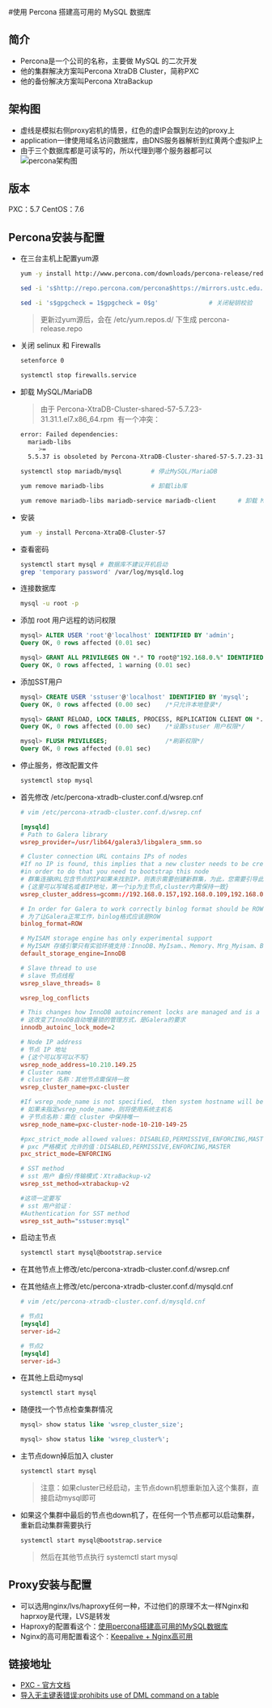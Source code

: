 <!--
 * @Description:
 * @Author: 焦国峰
 * @Github: https://github.com/clement-jiao
 * @Date: 2019-08-17 16:48:31
 * @LastEditors: clement-jiao
 * @LastEditTime: 2019-08-24 05:13:29
 -->
#使用 Percona 搭建高可用的 MySQL 数据库

## 简介
  - Percona是一个公司的名称，主要做 MySQL 的二次开发
  - 他的集群解决方案叫Percona XtraDB Cluster，简称PXC
  - 他的备份解决方案叫Percona XtraBackup

## 架构图
  - 虚线是模拟右侧proxy宕机的情景，红色的虚IP会飘到左边的proxy上
  - application一律使用域名访问数据库，由DNS服务器解析到红黄两个虚拟IP上
  - 由于三个数据库都是可读写的，所以代理到哪个服务器都可以
    ![percona架构图](/images/software/pxc架构图.png)

## 版本
  PXC：5.7
  CentOS：7.6

## Percona安装与配置
  - 在三台主机上配置yum源
    ```bash
    yum -y install http://www.percona.com/downloads/percona-release/redhat/0.1-6/percona-release-0.1-6.noarch.rpm                    # 安装yum源

    sed -i 's$http://repo.percona.com/percona$https://mirrors.ustc.edu.cn/percona$g'   # 替换国内源

    sed -i 's$gpgcheck = 1$gpgcheck = 0$g'              # 关闭秘钥校验
    ```
    >更新过yum源后，会在 /etc/yum.repos.d/ 下生成 percona-release.repo

  - 关闭 selinux 和 Firewalls
    ```bash
    setenforce 0

    systemctl stop firewalls.service
    ```

  - 卸载 MySQL/MariaDB
    >由于 Percona-XtraDB-Cluster-shared-57-5.7.23-31.31.1.el7.x86_64.rpm  有一个冲突：

    ```bash
    error: Failed dependencies:
      mariadb-libs
         >=
      5.5.37 is obsoleted by Percona-XtraDB-Cluster-shared-57-5.7.23-31.31.1.el7.x86_64

    systemctl stop mariadb/mysql        # 停止MySQL/MariaDB

    yum remove mariadb-libs             # 卸载lib库

    yum remove mariadb-libs mariadb-service mariadb-client      # 卸载 MariaDB
    ```

  - 安装
    ```bash
    yum -y install Percona-XtraDB-Cluster-57
    ```

  - 查看密码
    ```bash
    systemctl start mysql # 数据库不建议开机启动
    grep 'temporary password' /var/log/mysqld.log
    ```

  - 连接数据库
    ```bash
    mysql -u root -p
    ```

  - 添加 root 用户远程的访问权限
    ```sql
    mysql> ALTER USER 'root'@'localhost' IDENTIFIED BY 'admin';
    Query OK, 0 rows affected (0.01 sec)

    mysql> GRANT ALL PRIVILEGES ON *.* TO root@"192.168.0.%" IDENTIFIED BY "admin";
    Query OK, 0 rows affected, 1 warning (0.01 sec)
    ```

  - 添加SST用户
    ```sql
    mysql> CREATE USER 'sstuser'@'localhost' IDENTIFIED BY 'mysql';
    Query OK, 0 rows affected (0.00 sec)    /*只允许本地登录*/

    mysql> GRANT RELOAD, LOCK TABLES, PROCESS, REPLICATION CLIENT ON *.* TO 'sstuser'@'localhost';
    Query OK, 0 rows affected (0.00 sec)    /*设置sstuser 用户权限*/

    mysql> FLUSH PRIVILEGES;                /*刷新权限*/
    Query OK, 0 rows affected (0.01 sec)
    ```

  - 停止服务，修改配置文件
    ```bash
    systemctl stop mysql
    ```

  - 首先修改 /etc/percona-xtradb-cluster.conf.d/wsrep.cnf
    ```conf
    # vim /etc/percona-xtradb-cluster.conf.d/wsrep.cnf

    [mysqld]
    # Path to Galera library
    wsrep_provider=/usr/lib64/galera3/libgalera_smm.so

    # Cluster connection URL contains IPs of nodes
    #If no IP is found, this implies that a new cluster needs to be created,
    #in order to do that you need to bootstrap this node
    # 群集连接URL包含节点的IP如果未找到IP，则表示需要创建新群集，为此，您需要引导此节点
    # {这里可以写域名或者IP地址，第一个ip为主节点,cluster内需保持一致}
    wsrep_cluster_address=gcomm://192.168.0.157,192.168.0.109,192.168.0.54

    # In order for Galera to work correctly binlog format should be ROW
    # 为了让Galera正常工作，binlog格式应该是ROW
    binlog_format=ROW

    # MyISAM storage engine has only experimental support
    # MyISAM 存储引擎只有实验环境支持：InnoDB、MyIsam、、Memory、Mrg_Myisam、Blackhole
    default_storage_engine=InnoDB

    # Slave thread to use
    # slave 节点线程
    wsrep_slave_threads= 8

    wsrep_log_conflicts

    # This changes how InnoDB autoincrement locks are managed and is a requirement for Galera
    # 这改变了InnoDB自动增量锁的管理方式，是Galera的要求
    innodb_autoinc_lock_mode=2

    # Node IP address
    # 节点 IP 地址
    # {这个可以写可以不写}
    wsrep_node_address=10.210.149.25
    # Cluster name
    # cluster 名称：其他节点需保持一致
    wsrep_cluster_name=pxc-cluster

    #If wsrep_node_name is not specified,  then system hostname will be used
    # 如果未指定wsrep_node_name，则将使用系统主机名
    # 子节点名称：需在 cluster 中保持唯一
    wsrep_node_name=pxc-cluster-node-10-210-149-25

    #pxc_strict_mode allowed values: DISABLED,PERMISSIVE,ENFORCING,MASTER
    # pxc 严格模式 允许的值：DISABLED,PERMISSIVE,ENFORCING,MASTER
    pxc_strict_mode=ENFORCING

    # SST method
    # sst 用户 备份/传输模式：XtraBackup-v2
    wsrep_sst_method=xtrabackup-v2

    #这项一定要写
    # sst 用户验证：
    #Authentication for SST method
    wsrep_sst_auth="sstuser:mysql"
    ```

  - 启动主节点
    ```bash
    systemctl start mysql@bootstrap.service
    ```

  - 在其他节点上修改/etc/percona-xtradb-cluster.conf.d/wsrep.cnf
  - 在其他结点上修改/etc/percona-xtradb-cluster.conf.d/mysqld.cnf
    ```conf
    # vim /etc/percona-xtradb-cluster.conf.d/mysqld.cnf

    # 节点1
    [mysqld]
    server-id=2

    # 节点2
    [mysqld]
    server-id=3
    ```
  - 在其他上启动mysql
    ```bash
    systemctl start mysql
    ```

  - 随便找一个节点检查集群情况
    ```sql
    mysql> show status like 'wsrep_cluster_size';

    mysql> show status like 'wsrep_cluster%';
    ```

  - 主节点down掉后加入 cluster
    ```bash
    systemctl start mysql
    ```

    >注意：如果cluster已经启动，主节点down机想重新加入这个集群，直接启动mysql即可

  - 如果这个集群中最后的节点也down机了，在任何一个节点都可以启动集群，重新启动集群需要执行
    ```bash
    systemctl start mysql@bootstrap.service
    ```

    > 然后在其他节点执行 systemctl start mysql

## Proxy安装与配置
  - 可以选用nginx/lvs/haproxy任何一种，不过他们的原理不太一样Nginx和haprxoy是代理，LVS是转发
  - Haproxy的配置看这个：[使用percona搭建高可用的MySQL数据库](https://www.cnblogs.com/demonzk/p/8444450.html)
  - Nginx的高可用配置看这个：[Keepalive + Nginx高可用](https://www.jianshu.com/p/f7ef05d0e1f6)


## 链接地址
  - [PXC - 官方文档](https://www.percona.com/doc/percona-xtradb-cluster/5.7/index.html)
  - [导入无主键表错误:prohibits use of DML command on a table](http://liking.site/2018/12/06/mysql-pxc%E9%9B%86%E7%BE%A4%E5%A6%82%E4%BD%95%E5%AF%BC%E5%85%A5%E6%97%A0%E4%B8%BB%E9%94%AE%E8%A1%A8/)


